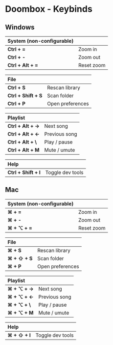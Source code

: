 # Doombox - Keybinds

## Windows

| System (non-configurable) |  |
|:------------------ | ---------- |
| **Ctrl + =**       | Zoom in    |
| **Ctrl + -**       | Zoom out   |
| **Ctrl + Alt + =** | Reset zoom |

| File | |
|:-------------------- | ---------------- |
| **Ctrl + S**         | Rescan library   |
| **Ctrl + Shift + S** | Scan folder      |
| **Ctrl + P**         | Open preferences |

| Playlist | |
| :------------------ | ------------- |
| **Ctrl + Alt + →**  | Next song     |
| **Ctrl + Alt + ←**  | Previous song |
| **Ctrl + Alt + \\** | Play / pause  |
| **Ctrl + Alt + M**  | Mute / umute  |

| Help | | 
| :------------------- | ---------------- |
| **Ctrl + Shift + I** | Toggle dev tools |

## Mac

| System (non-configurable) | |
|:------------------ | ---------- |
| **⌘ + =**         | Zoom in    |
| **⌘ + -**         | Zoom out   |
| **⌘ + ⌥ + =**     | Reset zoom |

| File | |
|:-------------------- | ---------------- |
| **⌘ + S**           | Rescan library   |
| **⌘ + ⇧ + S**       | Scan folder      |
| **⌘ + P**           | Open preferences |

| Playlist | |
| :--------------- | ------------- |
| **⌘ + ⌥ + →**  | Next song     |
| **⌘ + ⌥ + ←**  | Previous song |
| **⌘ + ⌥ + \\** | Play / pause  |
| **⌘ + ⌥ + M**  | Mute / umute  |

| Help | |
| :------------------- | ---------------- |
| **⌘ + ⇧ + I**       | Toggle dev tools |
